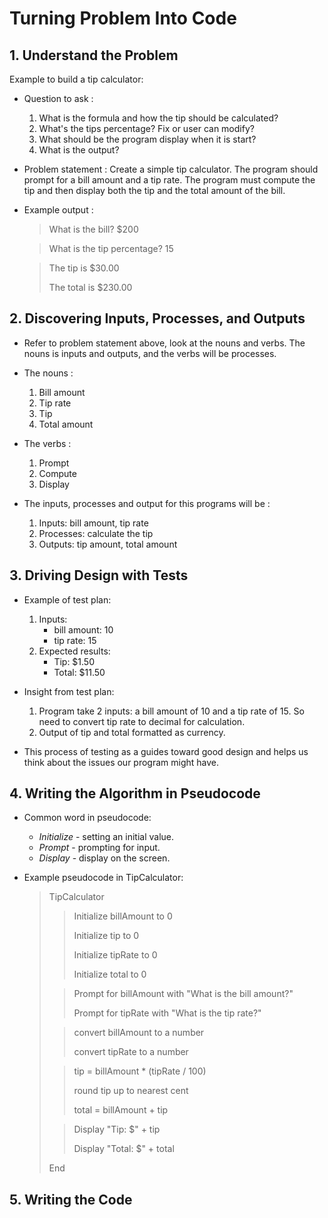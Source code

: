 # Turning Problem Into Code

## 1. Understand the Problem

Example to build a tip calculator:

- Question to ask :

  1. What is the formula and how the tip should be calculated?
  2. What's the tips percentage? Fix or user can modify?
  3. What should be the program display when it is start?
  4. What is the output?

- Problem statement : Create a simple tip calculator. The program should prompt
  for a bill amount and a tip rate. The program must compute
  the tip and then display both the tip and the total amount of
  the bill.

- Example output :

  > What is the bill? $200

  > What is the tip percentage? 15

  > The tip is $30.00
  >
  > The total is $230.00

## 2. Discovering Inputs, Processes, and Outputs

- Refer to problem statement above, look at the nouns and verbs. The nouns is inputs and outputs, and the verbs will be processes.

- The nouns :

  1. Bill amount
  2. Tip rate
  3. Tip
  4. Total amount

- The verbs :

  1. Prompt
  2. Compute
  3. Display

- The inputs, processes and output for this programs will be :
  1. Inputs: bill amount, tip rate
  2. Processes: calculate the tip
  3. Outputs: tip amount, total amount

## 3. Driving Design with Tests

- Example of test plan:

  1. Inputs:
     - bill amount: 10
     - tip rate: 15
  2. Expected results:
     - Tip: $1.50
     - Total: $11.50

- Insight from test plan:

  1. Program take 2 inputs: a bill amount of 10 and a tip rate of 15. So need to convert tip rate to decimal for calculation.
  2. Output of tip and total formatted as currency.

- This process of testing as a guides toward good design and helps us think about the issues our program might have.

## 4. Writing the Algorithm in Pseudocode

- Common word in pseudocode:

  - _Initialize_ - setting an initial value.
  - _Prompt_ - prompting for input.
  - _Display_ - display on the screen.

- Example pseudocode in TipCalculator:
  > TipCalculator
  >
  > > Initialize billAmount to 0
  > >
  > > Initialize tip to 0
  > >
  > > Initialize tipRate to 0
  > >
  > > Initialize total to 0
  >
  > > Prompt for billAmount with "What is the bill amount?"
  > >
  > > Prompt for tipRate with "What is the tip rate?"
  >
  > > convert billAmount to a number
  > >
  > > convert tipRate to a number
  >
  > > tip = billAmount \* (tipRate / 100)
  > >
  > > round tip up to nearest cent
  > >
  > > total = billAmount + tip
  >
  > > Display "Tip: $" + tip
  > >
  > > Display "Total: $" + total
  >
  > End

## 5. Writing the Code
